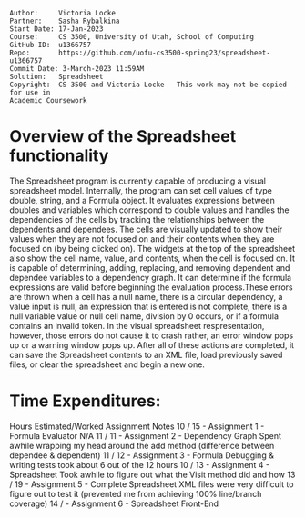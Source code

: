  ```
Author:		Victoria Locke
Partner:	Sasha Rybalkina
Start Date: 17-Jan-2023
Course:		CS 3500, University of Utah, School of Computing
GitHub ID:	u1366757
Repo:		https://github.com/uofu-cs3500-spring23/spreadsheet-u1366757
Commit Date: 3-March-2023 11:59AM
Solution:	Spreadsheet
Copyright:	CS 3500 and Victoria Locke - This work may not be copied for use in 
Academic Coursework
```

# Overview of the Spreadsheet functionality

The Spreadsheet program is currently capable of producing a visual spreadsheet model. Internally,
the program can set cell values of type double, string, and a Formula object. It evaluates 
expressions between doubles and variables which correspond to double values and handles the 
dependencies of the cells by tracking the relationships between the dependents and dependees. 
The cells are visually updated to show their values when they are not focused on and their
contents when they are focused on (by being clicked on). The widgets at the top of the spreadsheet
also show the cell name, value, and contents, when the cell is focused on. It is capable of 
determining, adding, replacing, and removing dependent and dependee variables to a dependency graph.
It can determine if the formula expressions are valid before beginning the evaluation 
process.These errors are thrown when a cell has a null name, there is a circular dependency, a 
value input is null, an expression that is entered is not complete, there is a null variable 
value or null cell name, division by 0 occurs, or if a formula contains an invalid token. In the 
visual spreadsheet respresentation, however, those errors do not cause it to crash rather, an error
window pops up or a warning window pops up. After all of these actions are completed, it can save the 
Spreadsheet contents to an XML file, load previously saved files, or clear the spreadsheet and begin
a new one.

# Time Expenditures:
Hours Estimated/Worked		Assignment							Notes
	10	/	15			- Assignment 1 - Formula Evaluator		N/A
	11	/	11			- Assignment 2 - Dependency Graph		Spent awhile wrapping my head around the add method 
																(difference between dependee & dependent)
	11	/	12			- Assignment 3 - Formula				Debugging & writing tests took about 6 out of the 12 hours
	10	/	13			- Assignment 4 - Spreadsheet			Took awhile to figure out what the Visit method did and how
	13	/	19			- Assignment 5 - Complete Spreadsheet	XML files were very difficult to figure out	to test it 
																(prevented me from achieving 100% line/branch coverage)
	14	/				- Assignment 6 - Spreadsheet Front-End
